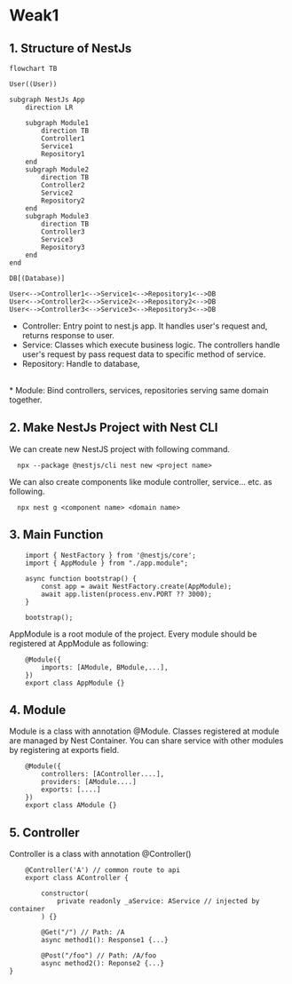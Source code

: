 # Weak1

## 1. Structure of NestJs

```` mermaid
flowchart TB

User((User))

subgraph NestJs App
    direction LR
    
    subgraph Module1
        direction TB
        Controller1
        Service1
        Repository1
    end
    subgraph Module2
        direction TB
        Controller2
        Service2
        Repository2
    end
    subgraph Module3
        direction TB
        Controller3
        Service3
        Repository3
    end
end

DB[(Database)]

User<-->Controller1<-->Service1<-->Repository1<-->DB
User<-->Controller2<-->Service2<-->Repository2<-->DB
User<-->Controller3<-->Service3<-->Repository3<-->DB

````
* Controller: Entry point to nest.js app. It handles user's request and, returns response to user.
* Service: Classes which execute business logic. The controllers handle 
user's request by pass request data to specific method of service. <br>
* Repository: Handle to database, 
<br>
* Module: Bind controllers, services, repositories  serving same domain together.
<br>

## 2. Make NestJs Project with Nest CLI

We can create new NestJS project with following command. 

```
  npx --package @nestjs/cli nest new <project name>
```

We can also create components like module controller, service... etc. as following.

```
  npx nest g <component name> <domain name>
```
## 3. Main Function

```
    import { NestFactory } from '@nestjs/core';
    import { AppModule } from "./app.module";

    async function bootstrap() {
        const app = await NestFactory.create(AppModule);
        await app.listen(process.env.PORT ?? 3000);
    }
    
    bootstrap();
```

AppModule is a root module of the project.
Every module should be registered at AppModule as following:

```
    @Module({
        imports: [AModule, BModule,...],
    })
    export class AppModule {}
```

## 4. Module

Module is a class with annotation @Module.
Classes registered at module are managed by Nest Container.
You can share service with other modules by registering at exports field.

```
    @Module({
        controllers: [AController....],
        providers: [AModule....]
        exports: [....]
    })
    export class AModule {}
```

## 5. Controller

Controller is a class with annotation @Controller()

```
    @Controller('A') // common route to api
    export class AController {

        constructor(
            private readonly _aService: AService // injected by container
        ) {}

        @Get("/") // Path: /A
        async method1(): Response1 {...}
        
        @Post("/foo") // Path: /A/foo
        async method2(): Reponse2 {...}
}
```



















